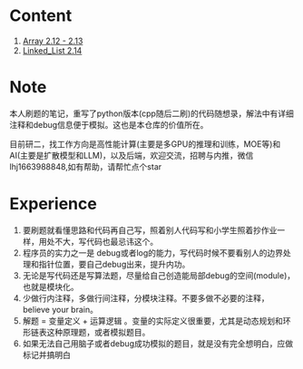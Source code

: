 # Content

1. [Array 2.12 - 2.13](./array.md)
2. [Linked_List 2.14](./Linked_List.md)

# Note

本人刷题的笔记，重写了python版本(cpp随后二刷)的代码随想录，解法中有详细注释和debug信息便于模拟。这也是本仓库的价值所在。

目前研二，找工作方向是高性能计算(主要是多GPU的推理和训练，MOE等)和AI(主要是扩散模型和LLM)，以及后端，欢迎交流，招聘与内推，微信lhj1663988848,如有帮助，请帮忙点个star

# Experience

1. 要刷题就看懂思路和代码再自己写，照着别人代码写和小学生照着抄作业一样，用处不大，写代码也最忌讳这个。
2. 程序员的实力之一是 debug或者log的能力，写代码时候不要看别人的边界处理和指针位置，要自己debug出来，提升内功。
3. 无论是写代码还是写算法题，尽量给自己创造能局部debug的空间(module)，也就是模块化。
4. 少做行内注释，多做行间注释，分模块注释。不要多做不必要的注释，believe your brain。
5. 解题 = 变量定义 + 运算逻辑 。变量的实际定义很重要，尤其是动态规划和环形链表这种原理题，或者模拟题目。
6. 如果无法自己用脑子或者debug成功模拟的题目，就是没有完全想明白，应做标记并搞明白

